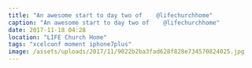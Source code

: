 ```yaml
---
title: "An awesome start to day two of    @lifechurchhome"
caption: "An awesome start to day two of    @lifechurchhome"
date: 2017-11-18 04:28
location: "LIFE Church Home"
tags: "xcelconf moment iphone7plus"
image: /assets/uploads/2017/11/9022b2ba3fad628f828e734570824025.jpg
---
```

